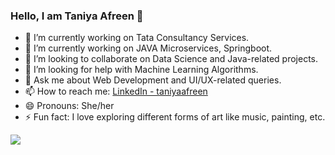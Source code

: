 ### Hello, I am Taniya Afreen 👋

- 🔭 I’m currently working on Tata Consultancy Services.
- 🌱 I’m currently working on JAVA Microservices, Springboot.
- 👯 I’m looking to collaborate on Data Science and Java-related projects.
- 🤔 I’m looking for help with Machine Learning Algorithms.
- 💬 Ask me about Web Development and UI/UX-related queries.
- 📫 How to reach me:  [LinkedIn - taniyaafreen](https://www.linkedin.com/in/taniyaafreen/)
- 😄 Pronouns: She/her
- ⚡ Fun fact: I love exploring different forms of art like music, painting, etc.


<img src="https://github-readme-stats.vercel.app/api?username=taanyaafreen&&show_icons=true&title_color=ffffff&icon_color=bb2acf&text_color=daf7dc&bg_color=151515">

